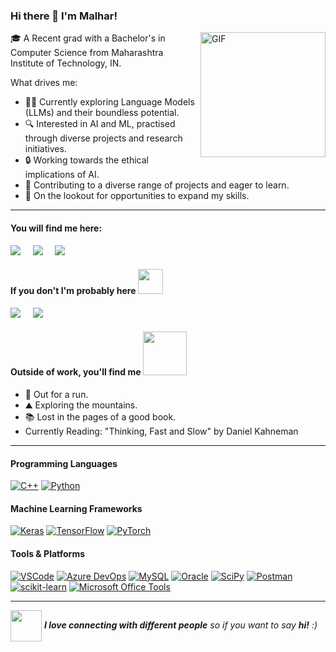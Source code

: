 ### Hi there 👋 I'm Malhar!
<img align="right" alt="GIF" height="200px" src="https://media0.giphy.com/media/XiQ4DDJju72cQ16dbt/giphy.webp?cid=ecf05e47fkfo4rpkkuzha8dwzajbucuixjfxb1ld7r4huu8h&ep=v1_gifs_search&rid=giphy.webp&ct=s" />

<!--
**malharnd/malharnd** is a ✨ _special_ ✨ repository because its `README.md` (this file) appears on your GitHub profile.

Here are some ideas to get you started:

- 🔭 I’m currently working on ...
- 🌱 I’m currently learning ...
- 👯 I’m looking to collaborate on ...
- 🤔 I’m looking for help with ...
- 💬 Ask me about ...
- 📫 How to reach me: ...
- 😄 Pronouns: ...
- ⚡ Fun fact: ...
-->

🎓 A Recent grad with a Bachelor's in Computer Science from Maharashtra Institute of Technology, IN.

What drives me:
- 🤖💬 Currently exploring Language Models (LLMs) and their boundless potential.
- 🔍 Interested in AI and ML, practised through diverse projects and research initiatives.
- 🔒 Working towards the ethical implications of AI.
- 🌟 Contributing to a diverse range of projects and eager to learn.
- 🚀 On the lookout for opportunities to expand my skills.

---

#### You will find me here:
<div style="margin-top: 15px;"></div>
<p align="left">
<a href="mailto:malhar.dhawle@gmail.com?subject=Hello%20Malhar"><img src="https://img.shields.io/badge/gmail-%23D14836.svg?&style=for-the-badge&logo=gmail&logoColor=white" /></a>&nbsp;&nbsp;&nbsp;&nbsp;
<a href="https://www.linkedin.com/in/malhar-dhawle/"><img src="https://img.shields.io/badge/linkedin-%230077B5.svg?&style=for-the-badge&logo=linkedin&logoColor=white" /></a>&nbsp;&nbsp;&nbsp;&nbsp;
  <a href="https://www.malhardhawle.co/"><img src="https://img.shields.io/badge/Portfolio-255E63?style=for-the-badge&logo=About.me&logoColor=white" /></a>&nbsp;&nbsp;&nbsp;&nbsp;

</p>


#### If you don't I'm probably here <img align = "justified" src="https://user-images.githubusercontent.com/74038190/212284145-bf2c01a8-c448-4f1a-b911-996024c84606.gif" width="40">

<div style="margin-top: 15px;"></div>

<p align="left">
<a href="https://leetcode.com/malharnd/"><img src="https://img.shields.io/badge/-LeetCode-FFA116?style=for-the-badge&logo=LeetCode&logoColor=black" /></a>&nbsp;&nbsp;&nbsp;&nbsp;
<a href="https://www.naukri.com/code360/profile/008dbfc1-ccec-445b-b0f2-58e9dc0d71d0"><img src="https://img.shields.io/badge/coding%20ninjas-DD6620?style=for-the-badge&logo=codingninjas&logoColor=white" /></a>&nbsp;&nbsp;&nbsp;&nbsp;
</p>

#### Outside of work, you'll find me <img align = "justified" src="https://media3.giphy.com/media/TfQgoY87GNQB2Ea2jU/200w.gif?cid=6c09b9524x54d993e4wl2409xz467g8q82wojaschg6jaxsk&ep=v1_gifs_search&rid=200w.gif&ct=g" width="70">

- 🏃 Out for a run.
- ⛰️ Exploring the mountains.
- 📚 Lost in the pages of a good book.
- Currently Reading: "Thinking, Fast and Slow" by Daniel Kahneman

---

#### Programming Languages
[![C++](https://img.shields.io/badge/C%2B%2B-00599C?style=for-the-badge&logo=c%2B%2B&logoColor=white)](https://en.cppreference.com/)
[![Python](https://img.shields.io/badge/Python-FFD43B?style=for-the-badge&logo=python&logoColor=blue)](https://www.python.org/)

#### Machine Learning Frameworks
[![Keras](https://img.shields.io/badge/Keras-FF0000?style=for-the-badge&logo=keras&logoColor=white)](https://keras.io/)
[![TensorFlow](https://img.shields.io/badge/TensorFlow-FF6F00?style=for-the-badge&logo=tensorflow&logoColor=white)](https://www.tensorflow.org/)
[![PyTorch](https://img.shields.io/badge/PyTorch-EE4C2C?style=for-the-badge&logo=pytorch&logoColor=white)](https://pytorch.org/)

#### Tools & Platforms
[![VSCode](https://img.shields.io/badge/VSCode-0078D4?style=for-the-badge&logo=visual%20studio%20code&logoColor=white)](https://code.visualstudio.com/)
[![Azure DevOps](https://img.shields.io/badge/Azure_DevOps-0078D7?style=for-the-badge&logo=azure-devops&logoColor=white)](https://azure.microsoft.com/en-us/services/devops/)
[![MySQL](https://img.shields.io/badge/MySQL-005C84?style=for-the-badge&logo=mysql&logoColor=white)](https://www.mysql.com/)
[![Oracle](https://img.shields.io/badge/Oracle-F80000?style=for-the-badge&logo=oracle&logoColor=black)](https://www.oracle.com/database/)
[![SciPy](https://img.shields.io/badge/SciPy-654FF0?style=for-the-badge&logo=SciPy&logoColor=white)](https://www.scipy.org/)
[![Postman](https://img.shields.io/badge/Postman-87CEEB?style=for-the-badge&logo=postman&logoColor=white)](https://www.postman.com/)
[![scikit-learn](https://img.shields.io/badge/scikit_learn-F7931E?style=for-the-badge&logo=scikit-learn&logoColor=white)](https://scikit-learn.org/)
[![Microsoft Office Tools](https://img.shields.io/badge/Microsoft_Office_Tools-778899?style=for-the-badge&logo=microsoft&logoColor=white)](https://www.microsoft.com/en-us/microsoft-365/get-started-with-office-2019)

--- 

<img src="https://media.giphy.com/media/LnQjpWaON8nhr21vNW/giphy.gif" width="50" style="display: inline-block; vertical-align: middle;"> <em><b>I love connecting with different people</b> so if you want to say <b>hi!</b> :)</em>

